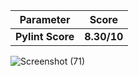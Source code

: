  Parameter| Score
 -|-
**Pylint Score** | **8.30/10**

![Screenshot (71)](https://user-images.githubusercontent.com/98815258/161371475-acbac081-0e21-4123-a423-cdb34063ec06.png)
